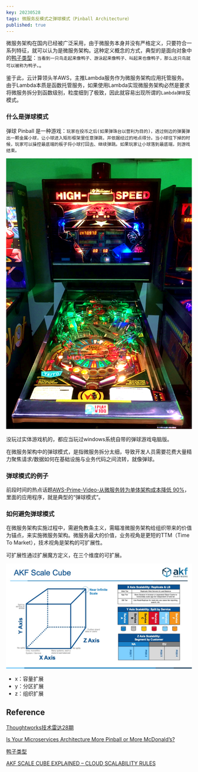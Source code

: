 ```yaml
---
key: 20230528
tags: 微服务反模式之弹球模式（Pinball Architecture）
published: true
---
```


微服务架构在国内已经被广泛采用，由于微服务本身并没有严格定义，只要符合一系列特征，就可以认为是微服务架构。这种定义概念的方式，典型的是面向对象中的[鸭子类型](https://zh.wikipedia.org/wiki/%E9%B8%AD%E5%AD%90%E7%B1%BB%E5%9E%8B)：```当看到一只鸟走起来像鸭子、游泳起来像鸭子、叫起来也像鸭子，那么这只鸟就可以被称为鸭子。```。

鉴于此，云计算领头羊AWS，主推Lambda服务作为微服务架构应用托管服务。由于Lambda本质是函数托管服务，如果使用Lambda实现微服务架构必然是要求将微服务拆分到函数级别，粒度细到了极致，因此就容易出现所谓的```Lambda弹球```反模式。<!--more-->

### 什么是弹球模式

弹球 Pinball 是一种游戏：```玩家在投币之后(如果弹珠台以营利为目的)，透过侧边的弹簧弹出一颗金属小球，让小球进入矩形框架里任意弹跳，并依据经过的地点得分。当小球往下掉的时候，玩家可以操控最底端的板子将小球打回去、继续弹跳。如果玩家让小球落到最底端，则游戏结束。```

![](/images/pinball-game.jpeg)

没玩过实体游戏机的，都应当玩过windows系统自带的弹球游戏电脑版。

在微服务架构中的弹球模式，是指微服务拆分太细，导致开发人员需要花费大量精力聚焦请求/数据如何在基础设施与业务代码之间流转，就像弹球。

### 弹球模式的例子

前段时间的热点话题[AWS-Prime-Video-从微服务转为单体架构成本降低 90%](https://mp.weixin.qq.com/s?__biz=MzU4OTI0MTM5Mw==&mid=2247483935&idx=1&sn=e702ca63df82f34091f99ae1aec30070&chksm=fdd1cf41caa64657c7837d621d8524c9b78e506dab8405ade15824a690a8a80c689a3a268a53&token=1855851797&lang=zh_CN#rd)，里面的应用程序，就是典型的“弹球模式”。

### 如何避免弹球模式

在微服务架构实施过程中，需避免教条主义，需瞄准微服务架构给组织带来的价值为锚点，来实施微服务架构。微服务最大的价值，业务视角是更短的TTM（Time To Market），技术视角是架构的可扩展性。

可扩展性通过扩展魔方定义，在三个维度的可扩展。

![](/images/AKF_Scale_Cube_Explained.jpg)

- x：容量扩展
- y：分区扩展
- z：组织扩展


## Reference

[Thoughtworks技术雷达28期](https://www.thoughtworks.com/content/dam/thoughtworks/documents/radar/2023/04/tr_technology_radar_vol_28_cn.pdf)

[Is Your Microservices Architecture More Pinball or More McDonald’s?](https://betterprogramming.pub/is-your-microservices-architecture-more-pinball-or-mcdonalds-9d2a79224da7)

[鸭子类型](https://zh.wikipedia.org/wiki/%E9%B8%AD%E5%AD%90%E7%B1%BB%E5%9E%8B)

[AKF SCALE CUBE EXPLAINED – CLOUD SCALABILITY RULES](https://akfpartners.com/growth-blog/scaling-your-systems-in-the-cloud-akf-scale-cube-explained)

